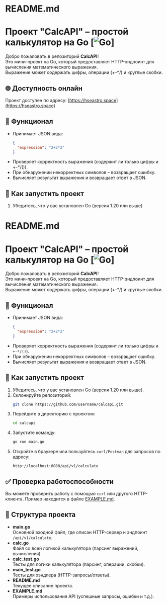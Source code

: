 # README.md

# Проект "CalcAPI" – простой калькулятор на Go \[![Go](https://img.shields.io/badge/Go-1.20-blue.svg)\]

Добро пожаловать в репозиторий **CalcAPI**!  
Это мини-проект на Go, который предоставляет HTTP-эндпоинт для вычисления математического выражения.  
Выражение может содержать цифры, операции  \(+\-\*/\) и круглые скобки.

## :globe_with_meridians: Доступность онлайн
Проект доступен по адресу: [https://hseastro.space](https://hseastro.space)

## :rocket: Функционал
- Принимает JSON вида:
  ```json
  {
    "expression": "2+2*2"
  }
- Проверяет корректность выражения (содержит ли только цифры и +-*/()).
- При обнаружении некорректных символов – возвращает ошибку.
- Вычисляет результат выражения и возвращает ответ в JSON.

## :wrench: Как запустить проект

1. Убедитесь, что у вас установлен Go (версия 1.20 или выше)

# README.md

# Проект "CalcAPI" – простой калькулятор на Go \[![Go](https://img.shields.io/badge/Go-1.20-blue.svg)\]

Добро пожаловать в репозиторий **CalcAPI**!  
Это мини-проект на Go, который предоставляет HTTP-эндпоинт для вычисления математического выражения.  
Выражение может содержать цифры, операции \(+\-\*/\) и круглые скобки.  

## :rocket: Функционал
- Принимает JSON вида:
  ```json
  {
    "expression": "2+2*2"
  }
  ```
- Проверяет корректность выражения (содержит ли только цифры и `+-*/()`).
- При обнаружении некорректных символов – возвращает ошибку.
- Вычисляет результат выражения и возвращает ответ в JSON.

## :wrench: Как запустить проект
1. Убедитесь, что у вас установлен Go (версия 1.20 или выше).
2. Склонируйте репозиторий:
   ```bash
   git clone https://github.com/username/calcapi.git
   ```
3. Перейдите в директорию с проектом:
   ```bash
   cd calcapi
   ```
4. Запустите команду:
   ```bash
   go run main.go
   ```
5. Откройте в браузере или пользуйтесь `curl/Postman` для запросов по адресу:
   ```
   http://localhost:8080/api/v1/calculate
   ```

## :white_check_mark: Проверка работоспособности
Вы можете проверить работу с помощью `curl` или другого HTTP-клиента. Пример находится в файле [EXAMPLE.md](EXAMPLE.md).

## :file_folder: Структура проекта
- **main.go**  
  Основной входной файл, где описан HTTP-сервер и эндпоинт `/api/v1/calculate`.
- **calc.go**  
  Файл со всей логикой калькулятора (парсинг выражений, вычисления).
- **calc_test.go**  
  Тесты для логики калькулятора (парсинг, операции, скобки).
- **main_test.go**  
  Тесты для хэндлера (HTTP-запросы/ответы).
- **README.md**  
  Текущее описание проекта.
- **EXAMPLE.md**  
  Примеры использования API (успешные запросы, ошибки и т.д.).

